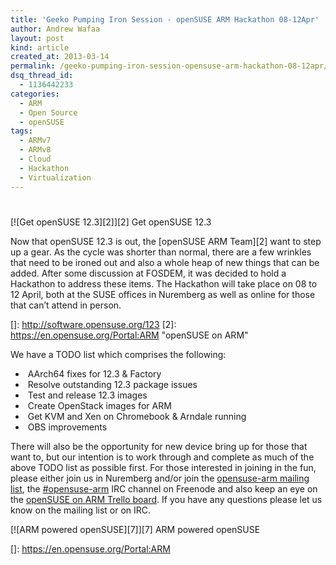 ```yaml
---
title: 'Geeko Pumping Iron Session - openSUSE ARM Hackathon 08-12Apr'
author: Andrew Wafaa
layout: post
kind: article
created_at: 2013-03-14
permalink: /geeko-pumping-iron-session-opensuse-arm-hackathon-08-12apr/
dsq_thread_id:
  - 1136442233
categories:
  - ARM
  - Open Source
  - openSUSE
tags:
  - ARMv7
  - ARMv8
  - Cloud
  - Hackathon
  - Virtualization
---
```

# 

[![Get openSUSE 12.3][2]][2]
Get openSUSE 12.3

Now that openSUSE 12.3 is out, the [openSUSE ARM Team][2] want to step up a gear. As the cycle was shorter than normal, there are a few wrinkles that need to be ironed out and also a whole heap of new things that can be added. After some discussion at FOSDEM, it was decided to hold a Hackathon to address these items. The Hackathon will take place on 08 to 12 April, both at the SUSE offices in Nuremberg as well as online for those that can’t attend in person.

 []: http://software.opensuse.org/123
 [2]: https://en.opensuse.org/Portal:ARM "openSUSE on ARM"

We have a TODO list which comprises the following:

*    AArch64 fixes for 12.3 & Factory
*    Resolve outstanding 12.3 package issues
*    Test and release 12.3 images
*    Create OpenStack images for ARM
*    Get KVM and Xen on Chromebook & Arndale running
*    OBS improvements

There will also be the opportunity for new device bring up for those that want to, but our intention is to work through and complete as much of the above TODO list as possible first. For those interested in joining in the fun, please either join us in Nuremberg and/or join the [opensuse-arm mailing list][3], the [#opensuse-arm][4] IRC channel on Freenode and also keep an eye on the [openSUSE on ARM Trello board][5]. If you have any questions please let us know on the mailing list or on IRC.

 [3]: http://lists.opensuse.org/opensuse-arm/ "openSUSE on ARM mailing list archive"
 [4]: irc://freenode.net/#opensuse-arm "openSUSE on ARM IRC"
 [5]: https://trello.com/board/opensuse-on-arm/5007cfc12cf0ae352e21d8dc "openSUSE on ARM Trello board"

[![ARM powered openSUSE][7]][7]
ARM powered openSUSE

 []: https://en.opensuse.org/Portal:ARM
